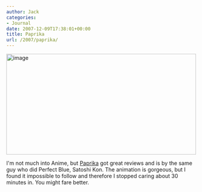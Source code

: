 ```yaml
---
author: Jack
categories:
- Journal
date: 2007-12-09T17:38:01+00:00
title: Paprika
url: /2007/paprika/
---
```


<img src="http://baty.net/files/paprika.jpg" style="border: 0;" alt="image" width="500" height="267" />

I'm not much into Anime, but [Paprika][1] got great reviews and is by the same guy who did Perfect Blue, Satoshi Kon. The animation is gorgeous, but I found it impossible to follow and therefore I stopped caring about 30 minutes in. You might fare better.

 [1]: http://www.rottentomatoes.com/m/paprika/